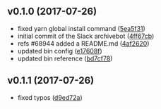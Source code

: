 ## v0.1.0 (2017-07-26)


* fixed yarn global install command ([5ea5f31](https://bitbucket.org/wearefine/slack-archivebot/commits/5ea5f31))
* initial commit of the Slack archivebot ([4ff67cb](https://bitbucket.org/wearefine/slack-archivebot/commits/4ff67cb))
* refs #68944 added a README.md ([4af2620](https://bitbucket.org/wearefine/slack-archivebot/commits/4af2620))
* updated bin config ([e17608f](https://bitbucket.org/wearefine/slack-archivebot/commits/e17608f))
* updated bin reference ([bd7cf78](https://bitbucket.org/wearefine/slack-archivebot/commits/bd7cf78))


## v0.1.1 (2017-07-26)


* fixed typos ([d9ed72a](https://bitbucket.org/wearefine/slack-archivebot/commits/d9ed72a))

